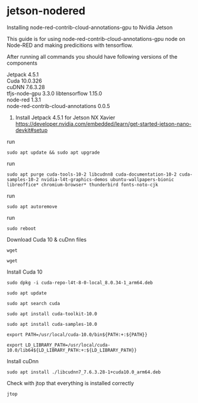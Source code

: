 # jetson-nodered
Installing node-red-contrib-cloud-annotations-gpu to Nvidia Jetson

This guide is for using node-red-contrib-cloud-annotations-gpu node on Node-RED and making predicitions with tensorflow.

After running all commands you should have following versions of the components

Jetpack	4.5.1	
Cuda 	10.0.326	
cuDNN	7.6.3.28	
tfjs-node-gpu 3.3.0	
libtensorflow	1.15.0	
node-red	1.3.1	
node-red-contrib-cloud-annotations 0.0.5



1. Install Jetpack 4.5.1 for Jetson NX Xavier
https://developer.nvidia.com/embedded/learn/get-started-jetson-nano-devkit#setup

run

```sudo apt update && sudo apt upgrade```

run

```sudo apt purge cuda-tools-10-2 libcudnn8 cuda-documentation-10-2 cuda-samples-10-2 nvidia-l4t-graphics-demos ubuntu-wallpapers-bionic libreoffice* chromium-browser* thunderbird fonts-noto-cjk```

run

```sudo apt autoremove```

run

```sudo reboot```

Download Cuda 10 & cuDnn files

```wget```


```wget```


Install Cuda 10

```sudo dpkg -i cuda-repo-l4t-8-0-local_8.0.34-1_arm64.deb```

```sudo apt update```

```sudo apt search cuda```

```sudo apt install cuda-toolkit-10.0```

```sudo apt install cuda-samples-10.0```

```export PATH=/usr/local/cuda-10.0/bin${PATH:+:${PATH}}```

```export LD_LIBRARY_PATH=/usr/local/cuda-10.0/lib64${LD_LIBRARY_PATH:+:${LD_LIBRARY_PATH}}``` 

Install cuDnn

```sudo apt install ./libcudnn7_7.6.3.28-1+cuda10.0_arm64.deb```

Check with jtop that everything is installed correctly 

```jtop```





